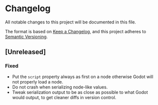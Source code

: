 # Changelog
All notable changes to this project will be documented in this file.

The format is based on [Keep a Changelog](https://keepachangelog.com/en/1.0.0/),
and this project adheres to [Semantic Versioning](https://semver.org/spec/v2.0.0.html).

## [Unreleased]
### Fixed
 * Put the `script` property always as first on a node otherwise Godot will not properly load a node.
 * Do not crash when serializing node-like values.
 * Tweak serialization output to be as close as possible to what Godot would output, to get cleaner diffs in version control.